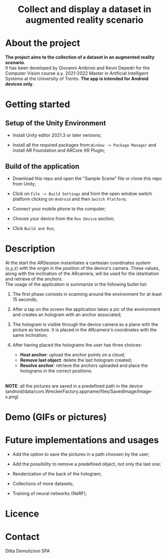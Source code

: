 # <p align="center">Collect and display a dataset in augmented reality scenario</p>

# About the project

**The project aims to the collection of a dataset in an augmented reality scenario**.<br/>It has been developed by Giovanni Ambrosi and Kevin Depedri for the Computer Vision course a.y. 2021-2022 Master in Artificial Intelligent Systems at the University of Trento. **The app is intended for Android devices only**.  


# Getting started
## Setup of the Unity Environment
* Install Unity editor 2021.3 or later versions;

* Install all the required packages from `Window -> Package Manager` and install AR Foundation and ARCore XR Plugin; 

## Build of the application
* Download this repo and open the "Sample Scene" file or clone this repo from Unity;

* Click on `File -> Build Settings` and from the open window switch platform clicking on `Android` and then `Switch Platform`;

* Connect your mobile phone to the computer;

* Choose your device from the `Run Device` section;

* Click `Build and Run`;




# Description
At the start the ARSession instantiates a cartesian coordinates system (x,y,z) with the origin in the position of the device's camera. These values, along with the inclination of the ARcamera, will be used for the istantiation and retrieve of the anchors. <br/>The usage of the application is summarize in the following bullet list:

1) The first phase consists in scanning around the environment for at least 15 seconds;

2) After a tap on the screen the application takes a pic of the environment and creates an hologram with an anchor associated;

3) The hologram is visible through the device camera as a plane with the picture as texture. It is placed in the ARcamera's coordinates with the same inclination;

4) After having placed the holograms the user has three choices:
   - **Host anchor**: upload the anchor points on a cloud;
   - **Remove last object**: delete the last hologram created;
   - **Resolve anchor**: retrieve the anchors uploaded and place the holograms in the correct positions.

<br/>**NOTE**: all the pictures are saved in a predefined path in the device (android/data/com.WreckerFactory.appname/files/SavedImage/Image-x.png)




# Demo (GIFs or pictures)

# Future implementations and usages
- Add the option to save the pictures in a path choosen by the user;

- Add the possibility to remove a predefined object, not only the last one;

- Renderization of the back of the hologram;

- Collections of more datasets;

- Training of neural networks (NeRF);



# Licence

# Contact
Ditta Demolizioni SPA
